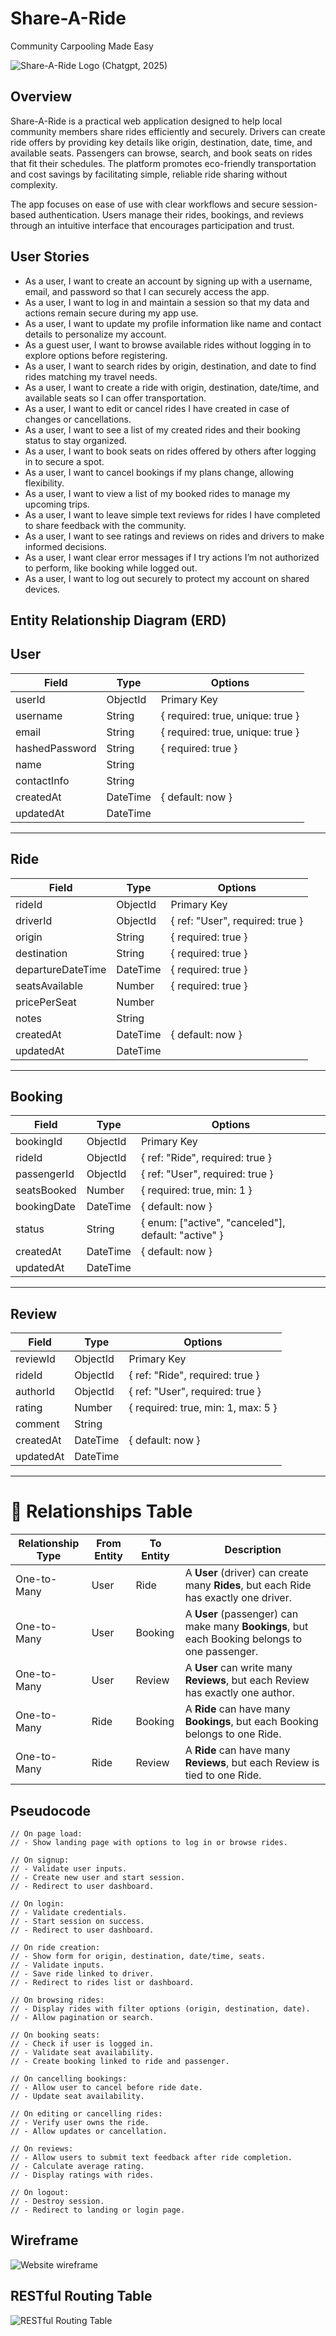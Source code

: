 # Share-A-Ride  
Community Carpooling Made Easy

![Share-A-Ride Logo](README-ASSETS/logo.png) (Chatgpt, 2025)

## Overview  
Share-A-Ride is a practical web application designed to help local community members share rides efficiently and securely. Drivers can create ride offers by providing key details like origin, destination, date, time, and available seats. Passengers can browse, search, and book seats on rides that fit their schedules. The platform promotes eco-friendly transportation and cost savings by facilitating simple, reliable ride sharing without complexity.

The app focuses on ease of use with clear workflows and secure session-based authentication. Users manage their rides, bookings, and reviews through an intuitive interface that encourages participation and trust.

## User Stories  
- As a user, I want to create an account by signing up with a username, email, and password so that I can securely access the app.  
- As a user, I want to log in and maintain a session so that my data and actions remain secure during my app use.  
- As a user, I want to update my profile information like name and contact details to personalize my account.  
- As a guest user, I want to browse available rides without logging in to explore options before registering.  
- As a user, I want to search rides by origin, destination, and date to find rides matching my travel needs.  
- As a user, I want to create a ride with origin, destination, date/time, and available seats so I can offer transportation.  
- As a user, I want to edit or cancel rides I have created in case of changes or cancellations.  
- As a user, I want to see a list of my created rides and their booking status to stay organized.  
- As a user, I want to book seats on rides offered by others after logging in to secure a spot.  
- As a user, I want to cancel bookings if my plans change, allowing flexibility.  
- As a user, I want to view a list of my booked rides to manage my upcoming trips.  
- As a user, I want to leave simple text reviews for rides I have completed to share feedback with the community.  
- As a user, I want to see ratings and reviews on rides and drivers to make informed decisions.  
- As a user, I want clear error messages if I try actions I’m not authorized to perform, like booking while logged out.  
- As a user, I want to log out securely to protect my account on shared devices.  

## Entity Relationship Diagram (ERD)

## **User**
| Field          | Type       | Options                              |
|----------------|-----------|---------------------------------------|
| userId         | ObjectId  | Primary Key                           |
| username       | String    | { required: true, unique: true }      |
| email          | String    | { required: true, unique: true }      |
| hashedPassword | String    | { required: true }                    |
| name           | String    |                                       |
| contactInfo    | String    |                                       |
| createdAt      | DateTime  | { default: now }                      |
| updatedAt      | DateTime  |                                       |

---

## **Ride**
| Field             | Type       | Options                          |
|-------------------|-----------|-----------------------------------|
| rideId            | ObjectId  | Primary Key                       |
| driverId          | ObjectId  | { ref: "User", required: true }   |
| origin            | String    | { required: true }                |
| destination       | String    | { required: true }                |
| departureDateTime | DateTime  | { required: true }                |
| seatsAvailable    | Number    | { required: true }                |
| pricePerSeat      | Number    |                                   |
| notes             | String    |                                   |
| createdAt         | DateTime  | { default: now }                  |
| updatedAt         | DateTime  |                                   |

---

## **Booking**
| Field       | Type       | Options                                   |
|-------------|-----------|--------------------------------------------|
| bookingId   | ObjectId  | Primary Key                                |
| rideId      | ObjectId  | { ref: "Ride", required: true }            |
| passengerId | ObjectId  | { ref: "User", required: true }            |
| seatsBooked | Number    | { required: true, min: 1 }                 |
| bookingDate | DateTime  | { default: now }                           |
| status      | String    | { enum: ["active", "canceled"], default: "active" } |
| createdAt   | DateTime  | { default: now }                           |
| updatedAt   | DateTime  |                                            |

---

## **Review**
| Field     | Type       | Options                                   |
|-----------|-----------|--------------------------------------------|
| reviewId  | ObjectId  | Primary Key                                |
| rideId    | ObjectId  | { ref: "Ride", required: true }            |
| authorId  | ObjectId  | { ref: "User", required: true }            |
| rating    | Number    | { required: true, min: 1, max: 5 }         |
| comment   | String    |                                            |
| createdAt | DateTime  | { default: now }                           |
| updatedAt | DateTime  |                                            |

---

# 🔗 Relationships Table

| Relationship Type | From Entity | To Entity | Description |
|-------------------|-------------|-----------|-------------|
| One-to-Many       | User        | Ride      | A **User** (driver) can create many **Rides**, but each Ride has exactly one driver. |
| One-to-Many       | User        | Booking   | A **User** (passenger) can make many **Bookings**, but each Booking belongs to one passenger. |
| One-to-Many       | User        | Review    | A **User** can write many **Reviews**, but each Review has exactly one author. |
| One-to-Many       | Ride        | Booking   | A **Ride** can have many **Bookings**, but each Booking belongs to one Ride. |
| One-to-Many       | Ride        | Review    | A **Ride** can have many **Reviews**, but each Review is tied to one Ride. |

## Pseudocode  
``` text
// On page load:
// - Show landing page with options to log in or browse rides.

// On signup:
// - Validate user inputs.
// - Create new user and start session.
// - Redirect to user dashboard.

// On login:
// - Validate credentials.
// - Start session on success.
// - Redirect to user dashboard.

// On ride creation:
// - Show form for origin, destination, date/time, seats.
// - Validate inputs.
// - Save ride linked to driver.
// - Redirect to rides list or dashboard.

// On browsing rides:
// - Display rides with filter options (origin, destination, date).
// - Allow pagination or search.

// On booking seats:
// - Check if user is logged in.
// - Validate seat availability.
// - Create booking linked to ride and passenger.

// On cancelling bookings:
// - Allow user to cancel before ride date.
// - Update seat availability.

// On editing or cancelling rides:
// - Verify user owns the ride.
// - Allow updates or cancellation.

// On reviews:
// - Allow users to submit text feedback after ride completion.
// - Calculate average rating.
// - Display ratings with rides.

// On logout:
// - Destroy session.
// - Redirect to landing or login page.
```
## Wireframe
![Website wireframe](README-ASSETS/Wireframe.png) 

## RESTful Routing Table
![RESTful Routing Table](README-ASSETS/RRT.png) 